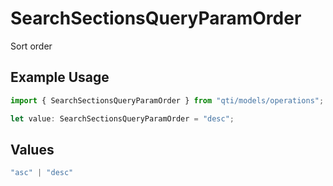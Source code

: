 # SearchSectionsQueryParamOrder

Sort order

## Example Usage

```typescript
import { SearchSectionsQueryParamOrder } from "qti/models/operations";

let value: SearchSectionsQueryParamOrder = "desc";
```

## Values

```typescript
"asc" | "desc"
```